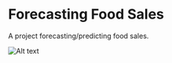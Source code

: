 # Forecasting Food Sales
A project forecasting/predicting food sales.

![Alt text](../locationvsales.png "a title")
